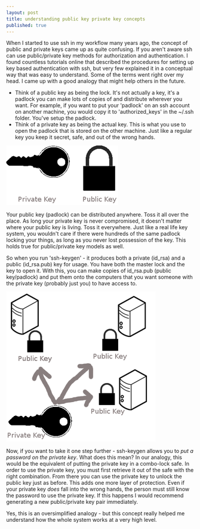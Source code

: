 ```yaml
---
layout: post
title: understanding public key private key concepts
published: true
---
```


When I started to use ssh in my workflow many years ago, the concept of public and private keys came up as quite confusing. If you aren't aware ssh can use public/private key methods for authorization and authentication. I found countless tutorials online that described the procedures for setting up key based authentication with ssh, but very few explained it in a conceptual way that was easy to understand. Some of the terms went right over my head. I came up with a good analogy that might help others in the future.

- Think of a public key as being the lock. It's not actually a key, it's a padlock you can make lots of copies of and distribute wherever you want. For example, if you want to put your 'padlock' on an ssh account on another machine, you would copy it to 'authorized_keys' in the ~/.ssh folder. You've setup the padlock.
- Think of a private key as being the actual key. This is what you use to open the padlock that is stored on the other machine. Just like a regular key you keep it secret, safe, and out of the wrong hands.

![Public Private Key](/images/public_private_key.png)

Your public key (padlock) can be distributed anywhere. Toss it all over the place. As long your private key is never compromised, it doesn't matter where your public key is living. Toss it everywhere. Just like a real life key system, you wouldn't care if there were hundreds of the same padlock locking your things, as long as you never lost possession of the key. This holds true for public/private key models as well.

So when you run 'ssh-keygen' - it produces both a private (id_rsa) and a public (id_rsa.pub) key for usage. You have both the master lock and the key to open it. With this, you can make copies of id_rsa.pub (public key/padlock) and put them onto the computers that you want someone with the private key (probably just you) to have access to.

![Public Private Key on many computers](/images/public_private_many.png)

Now, if you want to take it one step further - ssh-keygen allows you to _put a password on the private key_. What does this mean? In our analogy, this would be the equivalent of putting the private key in a combo-lock safe. In order to use the private key, you must first retrieve it out of the safe with the right combination. From there you can use the private key to unlock the public key just as before. This adds one more layer of protection. Even if your private key _does_ fall into the wrong hands, the person must still know the password to use the private key. If this happens I would recommend generating a new public/private key pair immediately.

Yes, this is an oversimplified analogy - but this concept really helped me understand how the whole system works at a very high level.
